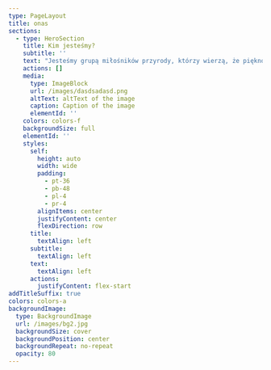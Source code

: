 ```yaml
---
type: PageLayout
title: onas
sections:
  - type: HeroSection
    title: Kim jesteśmy?
    subtitle: ''
    text: "Jesteśmy grupą miłośników przyrody, którzy wierzą, że piękno polskiej fauny i flory zasługuje na szczególną uwagę i ochronę. Naszym celem jest edukacja, inspiracja i zwiększanie świadomości na temat bogactwa natury w Polsce.\n\nNa tej stronie znajdziesz informacje o zwierzętach, roślinach i ekosystemach, które czynią Polskę wyjątkowym miejscem. Chcemy, aby każdy, kto tu zajrzy, zrozumiał, jak ważna jest równowaga w przyrodzie i jak wiele możemy zrobić, aby ją chronić.\n\nWierzymy, że poprzez dzielenie się wiedzą i pięknem przyrody, możemy zainspirować innych do działania – od prostych gestów, takich jak zakładanie kwietnych łąk, po większe inicjatywy, jak ochrona zagrożonych gatunków.\n\n**Dołącz do nas!**\nZapraszamy do wspólnego odkrywania polskiej przyrody i dzielenia się swoimi historiami, zdjęciami oraz pomysłami. Razem możemy zrobić wiele dla naszej planety i przyszłych pokoleń.\n\n**Nasza misja:**\n\n*   Edukować o różnorodności polskiej fauny i flory.\n\n*   Wspierać ochronę przyrody poprzez informowanie o zagrożeniach i rozwiązaniach.\n\n*   Inspirować do kontaktu z naturą i jej aktywnej ochrony.\n\nZachwyć się naturą, zrozum jej wartość, działaj dla jej dobra. \U0001F33F\n\n\n\n"
    actions: []
    media:
      type: ImageBlock
      url: /images/dasdsadasd.png
      altText: altText of the image
      caption: Caption of the image
      elementId: ''
    colors: colors-f
    backgroundSize: full
    elementId: ''
    styles:
      self:
        height: auto
        width: wide
        padding:
          - pt-36
          - pb-48
          - pl-4
          - pr-4
        alignItems: center
        justifyContent: center
        flexDirection: row
      title:
        textAlign: left
      subtitle:
        textAlign: left
      text:
        textAlign: left
      actions:
        justifyContent: flex-start
addTitleSuffix: true
colors: colors-a
backgroundImage:
  type: BackgroundImage
  url: /images/bg2.jpg
  backgroundSize: cover
  backgroundPosition: center
  backgroundRepeat: no-repeat
  opacity: 80
---
```

